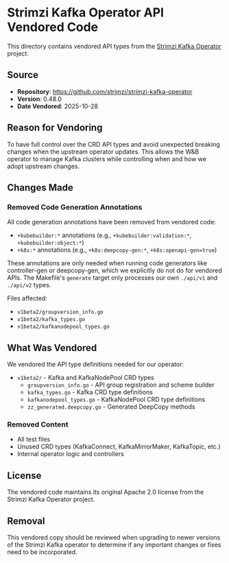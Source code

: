 # Strimzi Kafka Operator API Vendored Code

This directory contains vendored API types from the [Strimzi Kafka Operator](https://github.com/strimzi/strimzi-kafka-operator) project.

## Source

- **Repository**: https://github.com/strimzi/strimzi-kafka-operator
- **Version**: 0.48.0
- **Date Vendored**: 2025-10-28

## Reason for Vendoring

To have full control over the CRD API types and avoid unexpected breaking changes when the upstream operator updates. This allows the W&B operator to manage Kafka clusters while controlling when and how we adopt upstream changes.

## Changes Made

### Removed Code Generation Annotations

All code generation annotations have been removed from vendored code:
- `+kubebuilder:*` annotations (e.g., `+kubebuilder:validation:*`, `+kubebuilder:object:*`)
- `+k8s:*` annotations (e.g., `+k8s:deepcopy-gen:*`, `+k8s:openapi-gen=true`)

These annotations are only needed when running code generators like controller-gen or deepcopy-gen, which we explicitly do not do for vendored APIs. The Makefile's `generate` target only processes our own `./api/v1` and `./api/v2` types.

Files affected:
- `v1beta2/groupversion_info.go`
- `v1beta2/kafka_types.go`
- `v1beta2/kafkanodepool_types.go`

## What Was Vendored

We vendored the API type definitions needed for our operator:

- `v1beta2/` - Kafka and KafkaNodePool CRD types
  - `groupversion_info.go` - API group registration and scheme builder
  - `kafka_types.go` - Kafka CRD type definitions
  - `kafkanodepool_types.go` - KafkaNodePool CRD type definitions
  - `zz_generated.deepcopy.go` - Generated DeepCopy methods

### Removed Content
- All test files
- Unused CRD types (KafkaConnect, KafkaMirrorMaker, KafkaTopic, etc.)
- Internal operator logic and controllers

## License

The vendored code maintains its original Apache 2.0 license from the Strimzi Kafka Operator project.

## Removal

This vendored copy should be reviewed when upgrading to newer versions of the Strimzi Kafka operator to determine if any important changes or fixes need to be incorporated.
